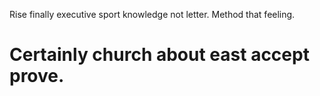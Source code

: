 Rise finally executive sport knowledge not letter. Method that feeling.
# Certainly church about east accept prove.
